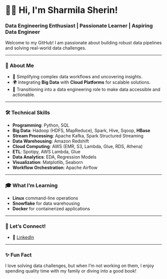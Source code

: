 # 👩‍💻 Hi, I'm Sharmila Sherin!  
### Data Engineering Enthusiast | Passionate Learner | Aspiring Data Engineer  

Welcome to my GitHub! I am passionate about building robust data pipelines and solving real-world data challenges.

---

### 🌟 **About Me**  
- 🧩 Simplifying complex data workflows and uncovering insights.  
- 🌍 Integrating **Big Data** with **Cloud Platforms** for scalable solutions.  
- 🎯 Transitioning into a data engineering role to make data accessible and actionable.

---

### 🛠️ **Technical Skills**  
- **Programming**: Python, SQL  
- **Big Data**: Hadoop (HDFS, MapReduce), Spark, Hive, Sqoop, **HBase**  
- **Stream Processing**: Apache Kafka, Spark Structured Streaming  
- **Data Warehousing**: Amazon Redshift  
- **Cloud Computing**: AWS (EMR, S3, Lambda, Glue, RDS, Athena)  
- **ETL**: Spotipy, AWS Lambda, Glue  
- **Data Analytics**: EDA, Regression Models  
- **Visualization**: Matplotlib, Seaborn  
- **Workflow Orchestration**: Apache Airflow

---

### 🎓 **What I’m Learning**  
- **Linux** command-line operations  
- **Snowflake** for data warehousing  
- **Docker** for containerized applications

---

### 🤝 **Let’s Connect!**  
- 💼 [LinkedIn](https://www.linkedin.com/in/sharmila-sherin)  

---

### ✨ Fun Fact  
I love solving data challenges, but when I’m not working on them, I enjoy spending quality time with my family or diving into a good book!

 



